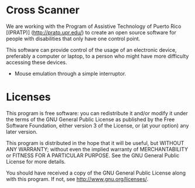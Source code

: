 # Cross Scanner
We are working with the Program of Assistive Technology of Puerto Rico [(PRATP)] (http://pratp.upr.edu/) to create an open source software for people with disabilities that only have one control point.

This software can provide control of the usage of an electronic device, preferably a computer or laptop, to a person who might have more difficulty accessing these devices.

- Mouse emulation through a simple interruptor.


# Licenses 
This program is free software: you can redistribute it and/or modify it under the terms of the GNU General Public License as published by the Free Software Foundation, either version 3 of the License, or (at your option) any later version.

This program is distributed in the hope that it will be useful, but WITHOUT ANY WARRANTY; without even the implied warranty of MERCHANTABILITY or FITNESS FOR A PARTICULAR PURPOSE. See the GNU General Public License for more details.

You should have received a copy of the GNU General Public License along with this program. If not, see http://www.gnu.org/licenses/.
